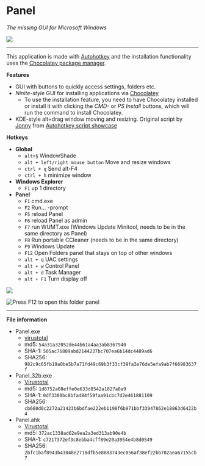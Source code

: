 # Panel

*The missing GUI for Microsoft Windows*

![](https://user-images.githubusercontent.com/5886751/35483587-a3d60e56-044c-11e8-8742-53e540236ee1.png)

***

This application is made with [Autohotkey](https://autohotkey.com/) and the installation functionality uses the [Chocolatey package manager](https://chocolatey.org/).

**Features**

- GUI with buttons to quickly access settings, folders etc.
- *Ninite-style* GUI for installing applications via [Chocolatey](https://chocolatey.org/)
	- To use the installation feature, you need to have Chocolatey installed or install it with clicking the *CMD-* or *PS Install* buttons, which will run the command to install Chocolatey.
- KDE-style alt+drag window moving and resizing. Original script by [Jonny](https://autohotkey.com/docs/scripts/EasyWindowDrag_(KDE).htm) from [Autohotkey script showcase](https://autohotkey.com/docs/scripts/)



**Hotkeys**

- **Global**
	- `alt+§` WindowShade
	- `alt + left/right mouse button`  Move and resize windows
	- `ctrl + q` Send alt-F4
	- `ctrl + h` minimize window
- **Windows Explorer**
	- `F1` up 1 directory
- **Panel**
	- `F1` cmd.exe
	- `F2` Run… -prompt
	- `F5` reload Panel
	- `F6` reload Panel as admin
	- `F7` run WUMT.exe (Windows Update Minitool, needs to be in the same directory as Panel)
	- `F8` Run portable CCleaner (needs to be in the same directory)
	- `F9` Windows Update
	- `F12` Open Folders panel that stays on top of other windows
	- `alt + q` UAC settings
	- `alt + w` Control Panel
	- `alt + d` Task Manager
	- `alt + F1` Turn display off


![](https://user-images.githubusercontent.com/5886751/35483953-145dfc84-0451-11e8-9659-e9c68ad06558.png)

![ Press `F12`  to open this folder panel](https://user-images.githubusercontent.com/5886751/35483893-4340ce60-0450-11e8-9c74-5cbc4aafa8ab.png)

***

**File information**

- Panel.exe
	- [virustotal](https://www.virustotal.com/#/file/982c9c65fb19a0be5b7a71fd49c69b3f33cf39fa3e76de5efa9ab7f66983637f/detection)
	- md5: `54a31a32052de44b61a4aa3ab8367940` 
	- SHA-1: `505ac76809abd2144237bc707ea6b14dc4489ad6` 
	- SHA256: `982c9c65fb19a0be5b7a71fd49c69b3f33cf39fa3e76de5efa9ab7f66983637f` 
- Panel_32b.exe
	- [Virustotal](https://www.virustotal.com/#/file/cb660d0c2272a21423b6bdfae222eb1198f6b971bbf33947862e18863d6422b4/detection)
	- md5: `1d8752a08effe0e633d8542a1827a0a9` 
	- SHA-1: `0df3300bc8bfa484f59faa91cbc7d2e461881109` 
	- SHA256: `cb660d0c2272a21423b6bdfae222eb1198f6b971bbf33947862e18863d6422b4` 
- Panel.ahk
	- [Virustotal](https://www.virustotal.com/#/file/2bfc1baf8943b43048e2718dfb5e8883743ec056af38ef22bb702aea67155cb7/detection)
	- md5: `372ac1338ad62e9ea2a3ed313ab90e4b` 
	- SHA-1: `c7217372ef3c8ebba4cff89e20a3954e4b8d0549` 
	- SHA256: `2bfc1baf8943b43048e2718dfb5e8883743ec056af38ef22bb702aea67155cb7` 









